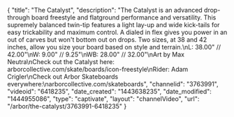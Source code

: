 {
    "title": "The Catalyst",
    "description": "The Catalyst is an advanced drop-through board freestyle and flatground performance and versatility. This supremely balanced twin-tip features a light lay-up and wide kick-tails for easy trickability and maximum control. A dialed in flex gives you power in an out of carves but won't bottom out on drops. Two sizes, at 38 and 42 inches, allow you size your board based on style and terrain.\nL: 38.00\" \/\/ 42.00\"\nW: 9.00\" \/\/ 9.25\"\nWB: 28.00\" \/\/ 32.00\"\nArt by Max Neutra\nCheck out the Catalyst here: arborcollective.com\/skate\/boards\/icon-freestyle\nRider: Adam Crigler\nCheck out Arbor Skateboards everywhere:\narborcollective.com\/skateboards",
    "channelid": "3763991",
    "videoid": "6418235",
    "date_created": "1443638235",
    "date_modified": "1444955086",
    "type": "captivate",
    "layout": "channelVideo",
    "url": "\/arbor\/the-catalyst\/3763991-6418235"
}